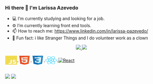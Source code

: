 ### Hi there 👋 I'm Larissa Azevedo


- 💻 I’m currently studying and looking for a job.
- ⚙️ I’m currently learning front end tools.
- 📫 How to reach me: https://www.linkedin.com/in/larissa-pazevedo/
- 👻 Fun fact: i like Stranger Things and I do volunteer work as a clown 

<div align="center">
  <a href="https://github.com/larissaazeved0">
  <img height="180em" src="https://github-readme-stats.vercel.app/api?username=larissaazeved0&show_icons=true&theme=tokyonight&include_all_commits=true&count_private=true"/>
  <img height="180em" src="https://github-readme-stats.vercel.app/api/top-langs/?username=larissaazeved0&layout=compact&langs_count=7&theme=tokyonight"/>
</div>

<div style="display: inline_block"><br>
  <img align="center" alt="JavaScript" height="30" width="40" src="https://raw.githubusercontent.com/devicons/devicon/master/icons/javascript/javascript-plain.svg">
  <img align="center" alt="HTML" height="30" width="40" src="https://raw.githubusercontent.com/devicons/devicon/master/icons/html5/html5-original.svg">
  <img align="center" alt="CSS" height="30" width="40" src="https://raw.githubusercontent.com/devicons/devicon/master/icons/css3/css3-original.svg">
  <img align="center" alt="React" height="30" width="40" src="https://raw.githubusercontent.com/devicons/devicon/master/icons/react/react-original.svg">
  <img align="center" alt="React" height="30" width="40" src="https://cdn.jsdelivr.net/gh/devicons/devicon/icons/figma/figma-original.svg">  
</div>
  
  ##
 
<div> 
  
  <a href = "mailto:azevedo.larissa861@gmail.com"><img src="https://img.shields.io/badge/-Gmail-%23333?style=for-the-badge&logo=gmail&logoColor=white" target="_blank"></a>
  <a href="https://www.linkedin.com/in/larissa-pazevedo/" target="_blank"><img src="https://img.shields.io/badge/-LinkedIn-%230077B5?style=for-the-badge&logo=linkedin&logoColor=white" target="_blank"></a> 
 
</div>
